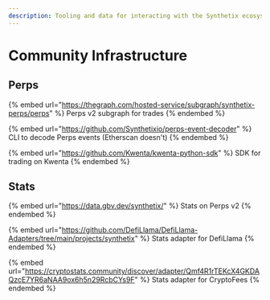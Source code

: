 ```yaml
---
description: Tooling and data for interacting with the Synthetix ecosystem
---
```


# Community Infrastructure

## Perps

{% embed url="https://thegraph.com/hosted-service/subgraph/synthetix-perps/perps" %}
Perps v2 subgraph for trades
{% endembed %}

{% embed url="https://github.com/Synthetixio/perps-event-decoder" %}
CLI to decode Perps events (Etherscan doesn't)
{% endembed %}

{% embed url="https://github.com/Kwenta/kwenta-python-sdk" %}
SDK for trading on Kwenta
{% endembed %}

## Stats

{% embed url="https://data.gbv.dev/synthetix/" %}
Stats on Perps v2
{% endembed %}

{% embed url="https://github.com/DefiLlama/DefiLlama-Adapters/tree/main/projects/synthetix" %}
Stats adapter for DefiLlama
{% endembed %}

{% embed url="https://cryptostats.community/discover/adapter/Qmf4R1rTEKcX4GKDAQzcE7YR6aNAA9ox6h5n29RcbCYs9F" %}
Stats adapter for CryptoFees
{% endembed %}

